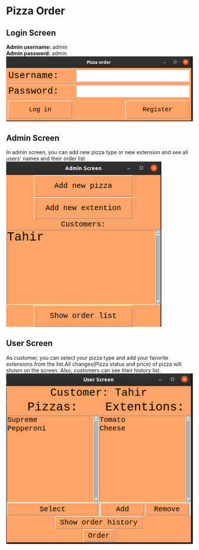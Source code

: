 # Pizza Order
## Login Screen
**Admin username:** admin  
**Admin password:** admin    
![Login screen](./login.png)  
## Admin Screen  
In admin screen, you can add new pizza type or new extension and see all users' names and their order list  
![Admin screen](./admin.png)  
## User Screen  
As customer, you can select your pizza type and add your favorite extensions from the list.All changes(Pizza status and price) of pizza will shown on the screen. Also, customers can see their history list.  
![User screen](./user.png)  
